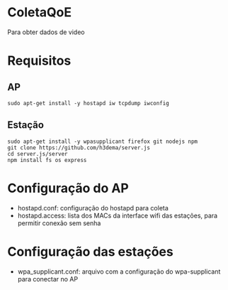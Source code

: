 # ColetaQoE
Para obter dados de video

# Requisitos

## AP

```
sudo apt-get install -y hostapd iw tcpdump iwconfig
```

## Estação


```
sudo apt-get install -y wpasupplicant firefox git nodejs npm
git clone https://github.com/h3dema/server.js
cd server.js/server
npm install fs os express
```


# Configuração do AP

* hostapd.conf: configuração do hostapd para coleta
* hostapd.access: lista dos MACs da interface wifi das estações, para permitir conexão sem senha


# Configuração das estações

* wpa_supplicant.conf: arquivo com a configuração do wpa-supplicant para conectar no AP